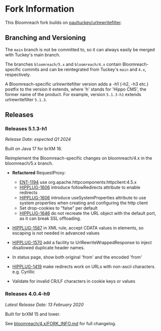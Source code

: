 # Fork Information

This Bloomreach fork builds on [paultuckey/urlrewritefilter](https://github.com/paultuckey/urlrewritefilter).

## Branching and Versioning

The `main` branch is not be committed to, so it can always easily be merged with Tuckey's main branch.

The branches `bloomreach/5.x` and  `bloomreach/4.x` contain Bloomreach-specific commits and can be reintegrated from 
Tuckey's `main` and `4.x`, respectively.

A Bloomreach-specific urlrewritefilter version adds a -h1 (-h2, -h3 etc.) postfix to the version it extends, where 'h' 
stands for 'Hippo CMS', the former name of the product. For example, version `5.1.3-h1` extends urlrewritefilter `5.1.3`. 

## Releases

### Releases 5.1.3-h1

_Release Date: expected Q1 2024_

Built on Java 17 for brXM 16.

Reimplement the Bloomreach-specific changes on bloomreach/4.x in the bloomreach/5.x branch.

- **Refactored** RequestProxy:
  - [ENT-1194](https://issues.onehippo.com/browse/ENT-1194) use org.apache.httpcomponents:httpclient:4.5.x
  - [HIPPLUG-1606](https://issues.onehippo.com/browse/HIPPLUG-1606) introduce followRedirects attribute to enable redirects
  - [HIPPLUG-1606](https://issues.onehippo.com/browse/HIPPLUG-1606) introduce useSystemProperties attribute to use system properties when creating and configuring the http client
  - Set drop-cookies to "false" per default
  - [HIPPLUG-1646](https://issues.onehippo.com/browse/HIPPLUG-1646) do not recreate the URL object with the default 
   port, as it can break SSL offloading.

- [HIPPLUG-1587](https://issues.onehippo.com/browse/HIPPLUG-1587) in XML rule, accept CDATA values in elements, so 
  escaping is not needed in advanced values

- [HIPPLUG-1570](https://issues.onehippo.com/browse/HIPPLUG-1570) add a facility to UrlRewriteWrappedResponse to inject disallowed duplicate header names.

- In status page, show both original 'from' and the encoded 'from'

- [HIPPLUG-1419](https://issues.onehippo.com/browse/HIPPLUG-1419) make redirects work on URLs with non-ascii characters. 
  e.g. Cyrillic

- Validate for invalid CR/LF characters in cookie keys or values


### Releases 4.0.4-h9

_Latest Release Date: 13 February 2020_

Built for brXM 15 and lower.

See [bloomreach/4.x/FORK_INFO.md](https://github.com/bloomreach/urlrewritefilter/blob/bloomreach/4.x/FORK_INFO.md) for full changelog.
